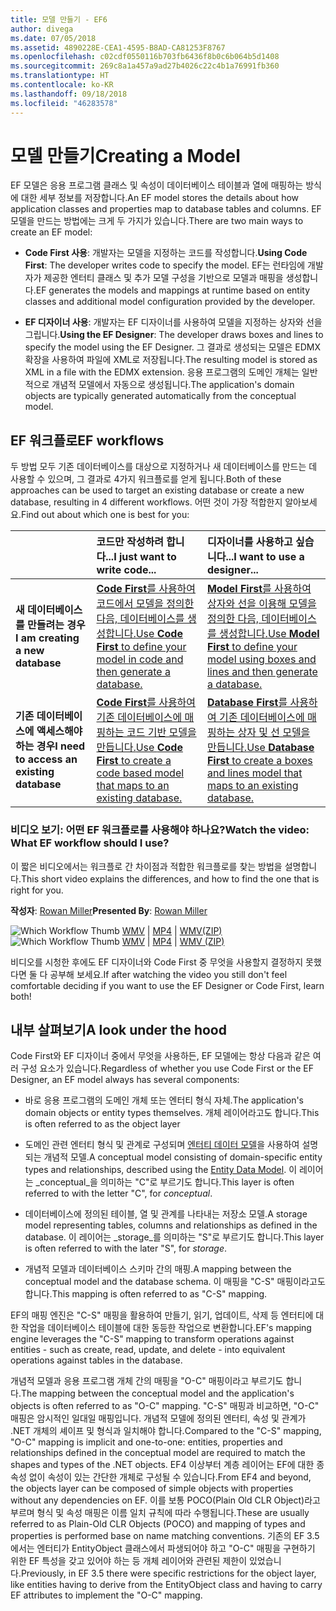 ```yaml
---
title: 모델 만들기 - EF6
author: divega
ms.date: 07/05/2018
ms.assetid: 4890228E-CEA1-4595-B8AD-CA81253F8767
ms.openlocfilehash: c02cdf0550116b703fb6436f8b0c6b064b5d1408
ms.sourcegitcommit: 269c8a1a457a9ad27b4026c22c4b1a76991fb360
ms.translationtype: HT
ms.contentlocale: ko-KR
ms.lasthandoff: 09/18/2018
ms.locfileid: "46283578"
---
```

# <a name="creating-a-model"></a><span data-ttu-id="2be5d-102">모델 만들기</span><span class="sxs-lookup"><span data-stu-id="2be5d-102">Creating a Model</span></span>

<span data-ttu-id="2be5d-103">EF 모델은 응용 프로그램 클래스 및 속성이 데이터베이스 테이블과 열에 매핑하는 방식에 대한 세부 정보를 저장합니다.</span><span class="sxs-lookup"><span data-stu-id="2be5d-103">An EF model stores the details about how application classes and properties map to database tables and columns.</span></span> <span data-ttu-id="2be5d-104">EF 모델을 만드는 방법에는 크게 두 가지가 있습니다.</span><span class="sxs-lookup"><span data-stu-id="2be5d-104">There are two main ways to create an EF model:</span></span>

- <span data-ttu-id="2be5d-105">**Code First 사용**: 개발자는 모델을 지정하는 코드를 작성합니다.</span><span class="sxs-lookup"><span data-stu-id="2be5d-105">**Using Code First**: The developer writes code to specify the model.</span></span> <span data-ttu-id="2be5d-106">EF는 런타임에 개발자가 제공한 엔터티 클래스 및 추가 모델 구성을 기반으로 모델과 매핑을 생성합니다.</span><span class="sxs-lookup"><span data-stu-id="2be5d-106">EF generates the models and mappings at runtime based on entity classes and additional model configuration provided by the developer.</span></span>

- <span data-ttu-id="2be5d-107">**EF 디자이너 사용**: 개발자는 EF 디자이너를 사용하여 모델을 지정하는 상자와 선을 그립니다.</span><span class="sxs-lookup"><span data-stu-id="2be5d-107">**Using the EF Designer**: The developer draws boxes and lines to specify the model using the EF Designer.</span></span> <span data-ttu-id="2be5d-108">그 결과로 생성되는 모델은 EDMX 확장을 사용하여 파일에 XML로 저장됩니다.</span><span class="sxs-lookup"><span data-stu-id="2be5d-108">The resulting model is stored as XML in a file with the EDMX extension.</span></span> <span data-ttu-id="2be5d-109">응용 프로그램의 도메인 개체는 일반적으로 개념적 모델에서 자동으로 생성됩니다.</span><span class="sxs-lookup"><span data-stu-id="2be5d-109">The application's domain objects are typically generated automatically from the conceptual model.</span></span>

## <a name="ef-workflows"></a><span data-ttu-id="2be5d-110">EF 워크플로</span><span class="sxs-lookup"><span data-stu-id="2be5d-110">EF workflows</span></span>

<span data-ttu-id="2be5d-111">두 방법 모두 기존 데이터베이스를 대상으로 지정하거나 새 데이터베이스를 만드는 데 사용할 수 있으며, 그 결과로 4가지 워크플로를 얻게 됩니다.</span><span class="sxs-lookup"><span data-stu-id="2be5d-111">Both of these approaches can be used to target an existing database or create a new database, resulting in 4 different workflows.</span></span>
<span data-ttu-id="2be5d-112">어떤 것이 가장 적합한지 알아보세요.</span><span class="sxs-lookup"><span data-stu-id="2be5d-112">Find out about which one is best for you:</span></span>  

|                                           | <span data-ttu-id="2be5d-113">코드만 작성하려 합니다...</span><span class="sxs-lookup"><span data-stu-id="2be5d-113">I just want to write code...</span></span>                                                                                                                   | <span data-ttu-id="2be5d-114">디자이너를 사용하고 싶습니다...</span><span class="sxs-lookup"><span data-stu-id="2be5d-114">I want to use a designer...</span></span>                                                                                                                        |
|:------------------------------------------|:-----------------------------------------------------------------------------------------------------------------------------------------------|:---------------------------------------------------------------------------------------------------------------------------------------------------|
| <span data-ttu-id="2be5d-115">**새 데이터베이스를 만들려는 경우**</span><span class="sxs-lookup"><span data-stu-id="2be5d-115">**I am creating a new database**</span></span>          | [<span data-ttu-id="2be5d-116">**Code First**를 사용하여 코드에서 모델을 정의한 다음, 데이터베이스를 생성합니다.</span><span class="sxs-lookup"><span data-stu-id="2be5d-116">Use **Code First** to define your model in code and then generate a database.</span></span>](~/ef6/modeling/code-first/workflows/new-database.md)           | [<span data-ttu-id="2be5d-117">**Model First**를 사용하여 상자와 선을 이용해 모델을 정의한 다음, 데이터베이스를 생성합니다.</span><span class="sxs-lookup"><span data-stu-id="2be5d-117">Use **Model First** to define your model using boxes and lines and then generate a database.</span></span>](~/ef6/modeling/designer/workflows/model-first.md)   |
| <span data-ttu-id="2be5d-118">**기존 데이터베이스에 액세스해야 하는 경우**</span><span class="sxs-lookup"><span data-stu-id="2be5d-118">**I need to access an existing database**</span></span> | [<span data-ttu-id="2be5d-119">**Code First**를 사용하여 기존 데이터베이스에 매핑하는 코드 기반 모델을 만듭니다.</span><span class="sxs-lookup"><span data-stu-id="2be5d-119">Use **Code First** to create a code based model that maps to an existing database.</span></span>](~/ef6/modeling/code-first/workflows/existing-database.md) | [<span data-ttu-id="2be5d-120">**Database First**를 사용하여 기존 데이터베이스에 매핑하는 상자 및 선 모델을 만듭니다.</span><span class="sxs-lookup"><span data-stu-id="2be5d-120">Use **Database First** to create a boxes and lines model that maps to an existing database.</span></span>](~/ef6/modeling/designer/workflows/database-first.md) |

### <a name="watch-the-video-what-ef-workflow-should-i-use"></a><span data-ttu-id="2be5d-121">비디오 보기: 어떤 EF 워크플로를 사용해야 하나요?</span><span class="sxs-lookup"><span data-stu-id="2be5d-121">Watch the video: What EF workflow should I use?</span></span>

<span data-ttu-id="2be5d-122">이 짧은 비디오에서는 워크플로 간 차이점과 적합한 워크플로를 찾는 방법을 설명합니다.</span><span class="sxs-lookup"><span data-stu-id="2be5d-122">This short video explains the differences, and how to find the one that is right for you.</span></span>

<span data-ttu-id="2be5d-123">**작성자**: [Rowan Miller](http://romiller.com/)</span><span class="sxs-lookup"><span data-stu-id="2be5d-123">**Presented By**: [Rowan Miller](http://romiller.com/)</span></span>

<span data-ttu-id="2be5d-124">![Which Workflow Thumb](../media/whichworkflow-thumb.png) [WMV](https://download.microsoft.com/download/8/F/8/8F81F4CD-3678-4229-8D79-0C63FFA3C595/HDI_ITPro_Technet_winvideo_ChoseYourWorkflow.wmv) | [MP4](https://download.microsoft.com/download/8/F/8/8F81F4CD-3678-4229-8D79-0C63FFA3C595/HDI_ITPro_Technet_mp4video_ChoseYourWorkflow.m4v) | [WMV(ZIP)](https://download.microsoft.com/download/8/F/8/8F81F4CD-3678-4229-8D79-0C63FFA3C595/HDI_ITPro_Technet_winvideo_ChoseYourWorkflow.zip)</span><span class="sxs-lookup"><span data-stu-id="2be5d-124">![Which Workflow Thumb](../media/whichworkflow-thumb.png) [WMV](https://download.microsoft.com/download/8/F/8/8F81F4CD-3678-4229-8D79-0C63FFA3C595/HDI_ITPro_Technet_winvideo_ChoseYourWorkflow.wmv) | [MP4](https://download.microsoft.com/download/8/F/8/8F81F4CD-3678-4229-8D79-0C63FFA3C595/HDI_ITPro_Technet_mp4video_ChoseYourWorkflow.m4v) | [WMV (ZIP)](https://download.microsoft.com/download/8/F/8/8F81F4CD-3678-4229-8D79-0C63FFA3C595/HDI_ITPro_Technet_winvideo_ChoseYourWorkflow.zip)</span></span>

<span data-ttu-id="2be5d-125">비디오를 시청한 후에도 EF 디자이너와 Code First 중 무엇을 사용할지 결정하지 못했다면 둘 다 공부해 보세요.</span><span class="sxs-lookup"><span data-stu-id="2be5d-125">If after watching the video you still don't feel comfortable deciding if you want to use the EF Designer or Code First, learn both!</span></span>

## <a name="a-look-under-the-hood"></a><span data-ttu-id="2be5d-126">내부 살펴보기</span><span class="sxs-lookup"><span data-stu-id="2be5d-126">A look under the hood</span></span>

<span data-ttu-id="2be5d-127">Code First와 EF 디자이너 중에서 무엇을 사용하든, EF 모델에는 항상 다음과 같은 여러 구성 요소가 있습니다.</span><span class="sxs-lookup"><span data-stu-id="2be5d-127">Regardless of whether you use Code First or the EF Designer, an EF model always has several components:</span></span>

- <span data-ttu-id="2be5d-128">바로 응용 프로그램의 도메인 개체 또는 엔터티 형식 자체.</span><span class="sxs-lookup"><span data-stu-id="2be5d-128">The application's domain objects or entity types themselves.</span></span> <span data-ttu-id="2be5d-129">개체 레이어라고도 합니다.</span><span class="sxs-lookup"><span data-stu-id="2be5d-129">This is often referred to as the object layer</span></span>

- <span data-ttu-id="2be5d-130">도메인 관련 엔터티 형식 및 관계로 구성되며 [엔터티 데이터 모델](~/ef6/resources/glossary.md#entity-data-model)을 사용하여 설명되는 개념적 모델.</span><span class="sxs-lookup"><span data-stu-id="2be5d-130">A conceptual model consisting of domain-specific entity types and relationships, described using the [Entity Data Model](~/ef6/resources/glossary.md#entity-data-model).</span></span> <span data-ttu-id="2be5d-131">이 레이어는 _conceptual_을 의미하는 "C"로 부르기도 합니다.</span><span class="sxs-lookup"><span data-stu-id="2be5d-131">This layer is often referred to with the letter "C", for _conceptual_.</span></span>

- <span data-ttu-id="2be5d-132">데이터베이스에 정의된 테이블, 열 및 관계를 나타내는 저장소 모델.</span><span class="sxs-lookup"><span data-stu-id="2be5d-132">A storage model representing tables, columns and relationships as defined in the database.</span></span> <span data-ttu-id="2be5d-133">이 레이어는 _storage_를 의미하는 "S"로 부르기도 합니다.</span><span class="sxs-lookup"><span data-stu-id="2be5d-133">This layer is often referred to with the later "S", for _storage_.</span></span>  

- <span data-ttu-id="2be5d-134">개념적 모델과 데이터베이스 스키마 간의 매핑.</span><span class="sxs-lookup"><span data-stu-id="2be5d-134">A mapping between the conceptual model and the database schema.</span></span> <span data-ttu-id="2be5d-135">이 매핑을 "C-S" 매핑이라고도 합니다.</span><span class="sxs-lookup"><span data-stu-id="2be5d-135">This mapping is often referred to as "C-S" mapping.</span></span>

<span data-ttu-id="2be5d-136">EF의 매핑 엔진은 "C-S" 매핑을 활용하여 만들기, 읽기, 업데이트, 삭제 등 엔터티에 대한 작업을 데이터베이스 테이블에 대한 동등한 작업으로 변환합니다.</span><span class="sxs-lookup"><span data-stu-id="2be5d-136">EF's mapping engine leverages the "C-S" mapping to transform operations against entities - such as create, read, update, and delete - into equivalent operations against tables in the database.</span></span>

<span data-ttu-id="2be5d-137">개념적 모델과 응용 프로그램 개체 간의 매핑을 "O-C" 매핑이라고 부르기도 합니다.</span><span class="sxs-lookup"><span data-stu-id="2be5d-137">The mapping between the conceptual model and the application's objects is often referred to as "O-C" mapping.</span></span> <span data-ttu-id="2be5d-138">"C-S" 매핑과 비교하면, "O-C" 매핑은 암시적인 일대일 매핑입니다. 개념적 모델에 정의된 엔터티, 속성 및 관계가 .NET 개체의 셰이프 및 형식과 일치해야 합니다.</span><span class="sxs-lookup"><span data-stu-id="2be5d-138">Compared to the "C-S" mapping, "O-C" mapping is implicit and one-to-one: entities, properties and relationships defined in the conceptual model are required to match the shapes and types of the .NET objects.</span></span> <span data-ttu-id="2be5d-139">EF4 이상부터 계층 레이어는 EF에 대한 종속성 없이 속성이 있는 간단한 개체로 구성될 수 있습니다.</span><span class="sxs-lookup"><span data-stu-id="2be5d-139">From EF4 and beyond, the objects layer can be composed of simple objects with properties without any dependencies on EF.</span></span> <span data-ttu-id="2be5d-140">이를 보통 POCO(Plain Old CLR Object)라고 부르며 형식 및 속성 매핑은 이름 일치 규칙에 따라 수행됩니다.</span><span class="sxs-lookup"><span data-stu-id="2be5d-140">These are usually referred to as Plain-Old CLR Objects (POCO) and mapping of types and properties is performed base on name matching conventions.</span></span> <span data-ttu-id="2be5d-141">기존의 EF 3.5에서는 엔터티가 EntityObject 클래스에서 파생되어야 하고 "O-C" 매핑을 구현하기 위한 EF 특성을 갖고 있어야 하는 등 개체 레이어와 관련된 제한이 있었습니다.</span><span class="sxs-lookup"><span data-stu-id="2be5d-141">Previously, in EF 3.5 there were specific restrictions for the object layer, like entities having to derive from the EntityObject class and having to carry EF attributes to implement the "O-C" mapping.</span></span>
